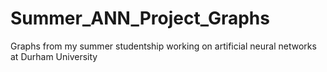 # Summer_ANN_Project_Graphs
Graphs from my summer studentship working on artificial neural networks at Durham University
